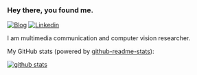 ### Hey there, you found me.

[![Blog](https://img.shields.io/badge/Blog-F0773A?style=flat-square&logo=firefox-browser&logoColor=white)](https://www.gmujtaba.com/)
[![Linkedin](https://img.shields.io/badge/-LinkedIn-1568BF?style=flat-square&logo=Linkedin&logoColor=white)](https://www.linkedin.com/in/iamgmujtaba/)

I am multimedia communication and computer vision researcher.

My GitHub stats (powered by [github-readme-stats](https://github.com/anuraghazra/github-readme-stats)):

[![github stats](https://github-readme-stats.vercel.app/api?username=Renovamen&show_icons=true&hide_title=true&hide_border=true)](https://zxh.io)
